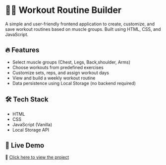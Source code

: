 # 🏋️‍♂️ Workout Routine Builder

A simple and user-friendly frontend application to create, customize, and save workout routines based on muscle groups. Built using HTML, CSS, and JavaScript.

## 🔥 Features

- Select muscle groups (Chest, Legs, Back,shoulder, Arms)
- Choose workouts from predefined exercises
- Customize sets, reps, and assign workout days
- View and build a weekly workout routine
- Data persistence using Local Storage (no backend required)

## 🛠️ Tech Stack

- HTML
- CSS
- JavaScript (Vanilla)
- Local Storage API

## 🚀 Live Demo

🔗 [Click here to view the project](https://github.com/nityashree569/workout)



